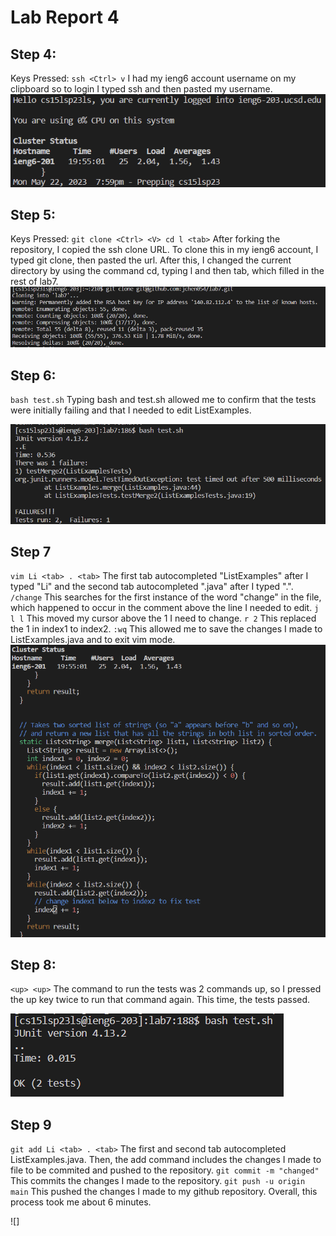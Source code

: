 # Lab Report 4
## Step 4: 
Keys Pressed: `ssh <Ctrl> v` I had my ieng6 account username on my clipboard so to login I typed ssh and then pasted my username.
![](step2.png)

## Step 5: 
Keys Pressed: `git clone <Ctrl> <V> cd l <tab>` After forking the repository, I copied the ssh clone URL. To clone this in my ieng6 account, I typed git clone, then pasted the url. After this, I changed the current directory by using the command cd, typing l and then tab, which filled in the rest of lab7.
![](step3.png)


## Step 6:
`bash test.sh` Typing bash and test.sh allowed me to confirm that the tests were initially failing and that I needed to edit ListExamples.

![](step4.png)

## Step 7
`vim Li <tab> . <tab>` The first tab autocompleted "ListExamples" after I typed "Li" and the second tab autocompleted ".java" after I typed ".". `/change` This searches for the first instance of the 
word "change" in the file, which happened to occur in the comment above the line I needed to edit. `j l l` This moved my cursor above the 1 I need to change. `r 2`
This replaced the 1 in index1 to index2. `:wq` This allowed me to save the changes I made to ListExamples.java and to exit vim mode. 
![](step5p2.png)

## Step 8:
`<up> <up>` The command to run the tests was 2 commands up, so I pressed the up key twice to run that command again. This time, the tests passed. 

![](step8.png)

## Step 9
`git add Li <tab> . <tab>` The first and second tab autocompleted ListExamples.java. Then, the add command includes the changes I made to file to be commited and pushed to the  repository. `git commit -m "changed"` This commits the changes I made to the repository. `git push -u origin main` This pushed the changes I made to my github repository. Overall, this process took me about 6 minutes. 

![]
 
